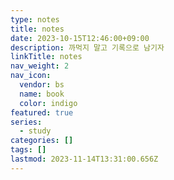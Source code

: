 ```yaml
---
type: notes
title: notes
date: 2023-10-15T12:46:00+09:00
description: 까먹지 말고 기록으로 남기자
linkTitle: notes
nav_weight: 2
nav_icon:
  vendor: bs
  name: book
  color: indigo
featured: true
series:
  - study
categories: []
tags: []
lastmod: 2023-11-14T13:31:00.656Z
---
```

